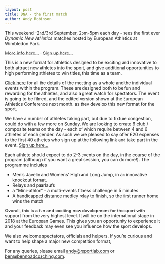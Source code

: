 ```yaml
---
layout: post
title: DNA - the first match
author: Andy Robinson
---
```



This weekend -2nd/3rd September, 2pm-5pm each day - sees the first ever <i>Dynamic New Athletics</i> matches hosted by European Athletics at Wimbledon Park.

<a href="http://file.opentrack.run/docs/2017/dna/dna_guide_v3.pdf">More info here...</a> - <a href="https://goo.gl/forms/obPi04eIVZRZfXjJ2">Sign up here...</a>

This is a new format for athletics designed to be exciting and innovative to both attract new athletes into the sport, and give additional opportunities to high performing athletes to win titles, this time as a team.

<a href="http://file.opentrack.run/docs/2017/dna/dna_guide_v3.pdf">Click here</a> for all the details of the meeting as a whole and the individual events within the program.  These are designed both to be fun and rewarding for the athletes, and also a great watch for spectators.  The event is going to be filmed, and the edited version shown at the European Athletics Conference next month, as they develop this new format for the sport. 

We have a number of athletes taking part, but due to fixture congestion, could do with a few more on Sunday.  We are looking to create 6 club / composite teams on the day - each of which require between 4 and 6 athletes of each gender.  As such we are pleased to say offer £20 expenses to the first 40 athletes who sign up at the following link and take part in the event.  <a href="https://goo.gl/forms/obPi04eIVZRZfXjJ2">Sign up here...</a>

Each athlete should expect to do 2-3 events on the day, in the course of the program (although if you want a great session, you can do more!).  The programme includes

 - Men’s Javelin and Womens’ High and Long Jump, in an innovative knockout format.  
 - Relays and paarlaufs
 - a “Mini-athlon” - a multi-events fitness challenge in 5 minutes
 - A handicapped distance medley relay to finish, so the first runner home wins the match


Overall, this is a fun and exciting new development for the sport with support from the very highest level.  It will be on the international stage in 2018 at the European Games.  This gives you an opportunity to experience it and your feedback may even see you influence how the sport develops.


We also welcome spectators, officials and helpers.  If you’re curious and want to help shape a major new competition format, 


For any queries, please email andy@reportlab.com or ben@bennoadcoaching.com.


